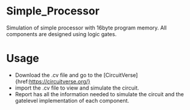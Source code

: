 # Simple_Processor
Simulation of simple processor with 16byte program memory. All components are designed using logic gates.
# Usage
* Download the .cv file and go to the [CircuitVerse]{href:https://circuitverse.org/}
* import the .cv file to view and simulate the circuit.
* Report has all the information needed to simulate the circuit and the gatelevel implementation of each component.
